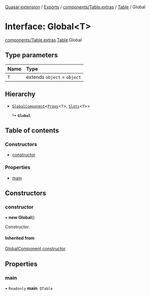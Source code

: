 [Quasar extension](../index.md) / [Exports](../modules.md) / [components/Table.extras](../modules/components_Table_extras.md) / [Table](../modules/components_Table_extras.Table.md) / Global

# Interface: Global<T\>

[components/Table.extras](../modules/components_Table_extras.md).[Table](../modules/components_Table_extras.Table.md).Global

## Type parameters

| Name | Type |
| :------ | :------ |
| `T` | extends `object` = `object` |

## Hierarchy

- [`GlobalComponent`](components_api_misc.GlobalComponent.md)<[`Props`](components_Table_extras.Table.Props.md)<`T`\>, [`Slots`](components_Table_extras.Table.Slots.md)<`T`\>\>

  ↳ **`Global`**

## Table of contents

### Constructors

- [constructor](components_Table_extras.Table.Global.md#constructor)

### Properties

- [main](components_Table_extras.Table.Global.md#main)

## Constructors

### constructor

• **new Global**()

Constructor.

#### Inherited from

[GlobalComponent](components_api_misc.GlobalComponent.md).[constructor](components_api_misc.GlobalComponent.md#constructor)

## Properties

### main

• `Readonly` **main**: `QTable`
